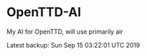 # OpenTTD-AI
My AI for OpenTTD, will use primarily air

Latest backup: Sun Sep 15 03:22:01 UTC 2019

